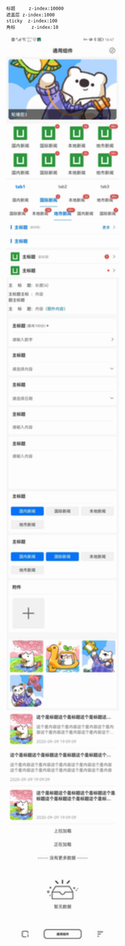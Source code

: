 ```
标题     z-index:10000
遮盖层	z-index:1000
sticky	z-index:100
角标		z-index:10
```

<img src="https://raw.githubusercontent.com/zizikoth/Uniapp-Widget/master/preview/preview.jpg" width="300px" />
